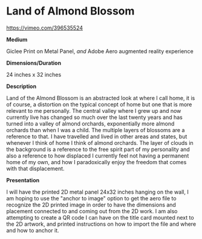 # Land of Almond Blossom #
https://vimeo.com/396535524

**Medium**


Giclee Print on Metal Panel, *and* Adobe Aero augmented reality experience


**Dimensions/Duration**


24 inches x 32 inches


**Description**


Land of the Almond Blossom is an abstracted look at where I call home, it is of course,
a distortion on the typical concept of home but one that is more relevant to me personally. 
The central valley where I grew up and now currently live has changed so much over the last 
twenty years and has turned into a valley of almond orchards, exponentially more almond 
orchards than when I was a child. The multiple layers of blossoms are a reference to that. 
I have travelled and lived in other areas and states, but whenever I think of home I think 
of almond orchards. The layer of clouds in the background is a reference to the free spirit 
part of my personality and also a reference to how displaced I currently feel not having a 
permanent home of my own, and how I paradoxically enjoy the freedom that comes with that displacement. 


**Presentation**


I will have the printed 2D metal panel 24x32 inches hanging on the wall, I am hoping to use 
the "anchor to image" option to get the aero file to recognize the 2D printed image in order 
to have the dimensions and placement connected to and coming out from the 2D work. I am also 
attempting to create a QR code I can have on the title card mounted next to the 2D artwork, 
and printed instructions on how to import the file and where and how to anchor it.

